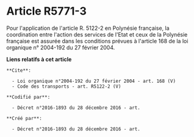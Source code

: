 # Article R5771-3

Pour l'application de l'article R. 5122-2 en Polynésie française, la coordination entre l'action des services de l'Etat et
ceux de la Polynésie française est assurée dans les conditions prévues à l'article 168 de la loi organique n° 2004-192 du 27
février 2004.

**Liens relatifs à cet article**

	**Cite**:

	  - Loi organique n°2004-192 du 27 février 2004 - art. 168 (V)
	  - Code des transports - art. R5122-2 (V)

	**Codifié par**:

	  - Décret n°2016-1893 du 28 décembre 2016 - art.

	**Créé par**:

	  - Décret n°2016-1893 du 28 décembre 2016 - art.
